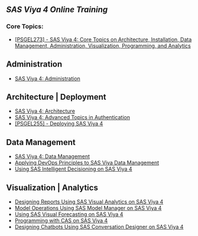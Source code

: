 ## _SAS Viya 4 Online Training_

### Core Topics:
- [[PSGEL273] - SAS Viya 4: Core Topics on Architecture, Installation, Data Management, Administration, Visualization, Programming, and Analytics](https://eduvle.sas.com/course/view.php?id=1977)

## Administration
- [SAS Viya 4: Administration](https://eduvle.sas.com/course/view.php?id=1974)­­­­­

## Architecture | Deployment
- [SAS Viya 4: Architecture](https://eduvle.sas.com/course/view.php?id=1980)
- [SAS Viya 4: Advanced Topics in Authentication](https://eduvle.sas.com/course/view.php?id=1981)
- [[PSGEL255] - Deploying SAS Viya 4](https://eduvle.sas.com/course/view.php?id=1968)

## Data Management
- [SAS Viya 4: Data Management](https://eduvle.sas.com/course/view.php?id=1975)
- [Applying DevOps Principles to SAS Viya Data Management](https://eduvle.sas.com/course/view.php?id=1982)
- [Using SAS Intelligent Decisioning on SAS Viya 4](https://eduvle.sas.com/course/view.php?id=1978&section=1)

## Visualization | Analytics
- [Designing Reports Using SAS Visual Analytics on SAS Viya 4](https://eduvle.sas.com/course/view.php?id=1971)
- [Model Operations Using SAS Model Manager on SAS Viya 4](https://eduvle.sas.com/course/view.php?id=1973)
- [Using SAS Visual Forecasting on SAS Viya 4](https://eduvle.sas.com/course/view.php?id=1976)
- [Programming with CAS on SAS Viya 4](https://eduvle.sas.com/course/view.php?id=1979)
- [Designing Chatbots Using SAS Conversation Designer on SAS Viya 4](https://eduvle.sas.com/course/view.php?id=1983)
